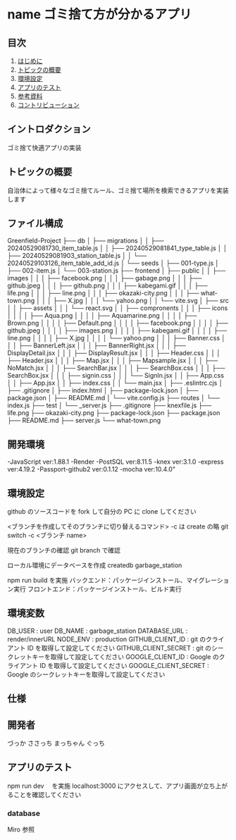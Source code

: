 # name ゴミ捨て方が分かるアプリ

## 目次

1.  [はじめに](#introduction)
2.  [トピックの概要](#overview-of-topics)
3.  [環境設定](#environment)
4.  [アプリのテスト](#installing-dependencies)
5.  [参考資料](#resources)
6.  [コントリビューション](#contributing)

## イントロダクション

ゴミ捨て快適アプリの実装

## トピックの概要

自治体によって様々なゴミ捨てルール、ゴミ捨て場所を検索できるアプリを実装します

## ファイル構成

Greenfield-Project
├── db
│   ├── migrations
│   │   ├── 20240529081730_item_table.js
│   │   ├── 20240529081841_type_table.js
│   │   ├── 20240529081903_station_table.js
│   │   └── 20240529103126_item_table_add_id.js
│   └── seeds
│       ├── 001-type.js
│       ├── 002-item.js
│       └── 003-station.js
├── frontend
│   ├── public
│   │   ├── images
│   │   │   ├── facebook.png
│   │   │   ├── gabage.png
│   │   │   ├── github.jpeg
│   │   │   ├── github.png
│   │   │   ├── kabegami.gif
│   │   │   ├── life.png
│   │   │   ├── line.png
│   │   │   ├── okazaki-city.png
│   │   │   ├── what-town.png
│   │   │   ├── X.jpg
│   │   │   └── yahoo.png
│   │   └── vite.svg
│   ├── src
│   │   ├── assets
│   │   │   └── react.svg
│   │   ├── compronents
│   │   │   ├── icons
│   │   │   │   ├── Aqua.png
│   │   │   │   ├── Aquamarine.png
│   │   │   │   ├── Brown.png
│   │   │   │   ├── Default.png
│   │   │   │   ├── facebook.png
│   │   │   │   ├── github.jpeg
│   │   │   │   ├── images.png
│   │   │   │   ├── kabegami.gif
│   │   │   │   ├── line.png
│   │   │   │   ├── X.jpg
│   │   │   │   └── yahoo.png
│   │   │   ├── Banner.css
│   │   │   ├── BannerLeft.jsx
│   │   │   ├── BannerRight.jsx
│   │   │   ├── DisplayDetail.jsx
│   │   │   ├── DisplayResult.jsx
│   │   │   ├── Header.css
│   │   │   ├── Header.jsx
│   │   │   ├── Map.jsx
│   │   │   ├── Mapsample.jsx
│   │   │   ├── NoMatch.jsx
│   │   │   ├── SearchBar.jsx
│   │   │   ├── SearchBox.css
│   │   │   ├── SearchBox.jsx
│   │   │   ├── signin.css
│   │   │   └── SignIn.jsx
│   │   ├── App.css
│   │   ├── App.jsx
│   │   ├── index.css
│   │   └── main.jsx
│   ├── .eslintrc.cjs
│   ├── .gitignore
│   ├── index.html
│   ├── package-lock.json
│   ├── package.json
│   ├── README.md
│   └── vite.config.js
├── routes
│   └── index.js
├── test
│   └── _server.js
├── .gitignore
├── knexfile.js
├── life.png
├── okazaki-city.png
├── package-lock.json
├── package.json
├── README.md
├── server.js
└── what-town.png


## 開発環境

-JavaScript ver:1.88.1
-Render
-PostSQL ver:8.11.5
-knex ver:3.1.0
-express ver:4.19.2
-Passport-github2 ver:0.1.12
-mocha ver:10.4.0"

## 環境設定

github のソースコードを fork して自分の PC に clone してください

<ブランチを作成してそのブランチに切り替えるコマンド> -c は create の略
git switch -c <ブランチ name>

現在のブランチの確認
git branch で確認

ローカル環境にデータベースを作成
createdb garbage_station

npm run build を実施
バックエンド：パッケージインストール、マイグレーション実行
フロントエンド：パッケージインストール、ビルド実行

## 環境変数

DB_USER : user
DB_NAME : garbage_station
DATABASE_URL : render/innerURL
NODE_ENV : production
GITHUB_CLIENT_ID : git のクライアント ID を取得して設定してください
GITHUB_CLIENT_SECRET : git のシークレットキーを取得して設定してください
GOOGLE_CLIENT_ID : Google のクライアント ID を取得して設定してください
GOOGLE_CLIENT_SECRET : Google のシークレットキーを取得して設定してください

## 仕様

## 開発者

づっか
ささっち
まっちゃん
ぐっち

## アプリのテスト

npm run dev 　を実施
localhost:3000 にアクセスして、アプリ画面が立ち上がることを確認してください

### database

Miro 参照
